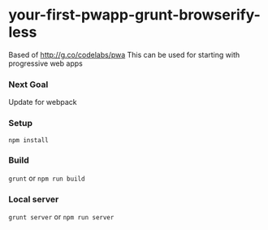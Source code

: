 # your-first-pwapp-grunt-browserify-less

Based of http://g.co/codelabs/pwa
This can be used for starting with progressive web apps

### Next Goal
Update for webpack

### Setup
```npm install```

### Build
```grunt``` or ```npm run build```

### Local server
```grunt server``` or ```npm run server```
